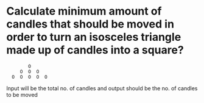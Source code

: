 # Calculate minimum amount of candles that should be moved in order to turn an isosceles triangle made up of candles into a square?

            O
         O  O  O
      O  O  O  O  O
      
 Input will be the total no. of candles and output should be the no. of candles to be moved
